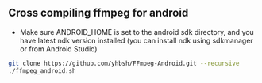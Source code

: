 ## Cross compiling ffmpeg for android

- Make sure ANDROID_HOME is set to the android sdk directory, and you have latest ndk version installed (you can install ndk using sdkmanager or from Android Studio)

```bash
git clone https://github.com/yhbsh/FFmpeg-Android.git --recursive
./ffmpeg_android.sh
```
